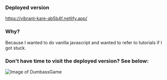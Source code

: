 ### Deployed version

https://vibrant-kare-ab5b4f.netlify.app/

### Why?

Because I wanted to do vanilla javascript and wanted to refer to tutorials if I got stuck.

### Don't have time to visit the deployed version? See below:

![Image of DumbassGame](https://res.cloudinary.com/dppe5cx49/image/upload/v1609899128/1_ne3cfb.gif)
